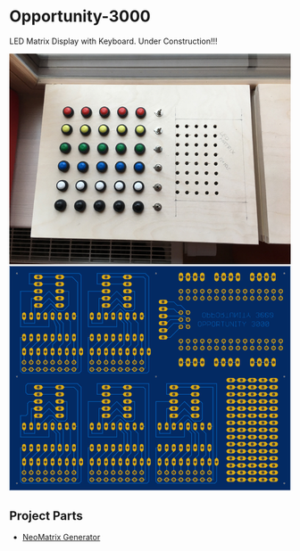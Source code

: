 Opportunity-3000
=======

LED Matrix Display with Keyboard.
Under Construction!!!

![The Box](/screenshot.jpg)
![PCB](/pcb_screenshot.jpg)

Project Parts
------------

- [NeoMatrix Generator](https://github.com/cesnokov/NeoMatrix-Generator)